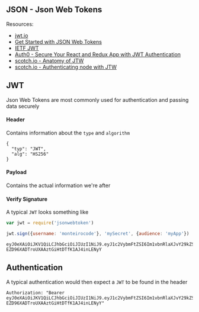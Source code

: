 ## JSON - Json Web Tokens

Resources:

- [jwt.io](https://auth0.com/learn/json-web-tokens/)
- [Get Started with JSON Web Tokens](https://auth0.com/learn/json-web-tokens/)
- [IETF JWT](https://tools.ietf.org/html/rfc7519)
- [Auth0 - Secure Your React and Redux App with JWT Authentication](https://auth0.com/blog/2016/01/04/secure-your-react-and-redux-app-with-jwt-authentication/)
- [scotch.io - Anatomy of JTW](https://scotch.io/tutorials/the-anatomy-of-a-json-web-token)
- [scotch.io - Authenticating node with JTW](https://scotch.io/tutorials/authenticate-a-node-js-api-with-json-web-tokens)


## JWT
Json Web Tokens are most commonly used for authentication and passing data securely

#### Header
Contains information about the `type` and `algorithm`
```
{
  "typ": "JWT",
  "alg": "HS256"
}
```

#### Payload
Contains the actual information we're after

#### Verify Signature
A typical `JWT` looks something like
```js
var jwt = require('jsonwebtoken')

jwt.sign({username: 'monteirocode'}, 'mySecret', {audience: 'myApp'})
```
```
eyJ0eXAiOiJKV1QiLCJhbGciOiJIUzI1NiJ9.eyJ1c2VybmFtZSI6Im1vbnRlaXJvY29kZSIsImlhdCI6MTQ1ODA2NjA3MywiYXVkIjoibXlBcHAifQ.JT3hyD-EZD96XADTroUXAAztGiHtDTfK1AJ4inLENyY
```

## Authentication
A typical authentication would then expect a `JWT` to be found in the header

```
Authorization: "Bearer eyJ0eXAiOiJKV1QiLCJhbGciOiJIUzI1NiJ9.eyJ1c2VybmFtZSI6Im1vbnRlaXJvY29kZSIsImlhdCI6MTQ1ODA2NjA3MywiYXVkIjoibXlBcHAifQ.JT3hyD-EZD96XADTroUXAAztGiHtDTfK1AJ4inLENyY"
```
